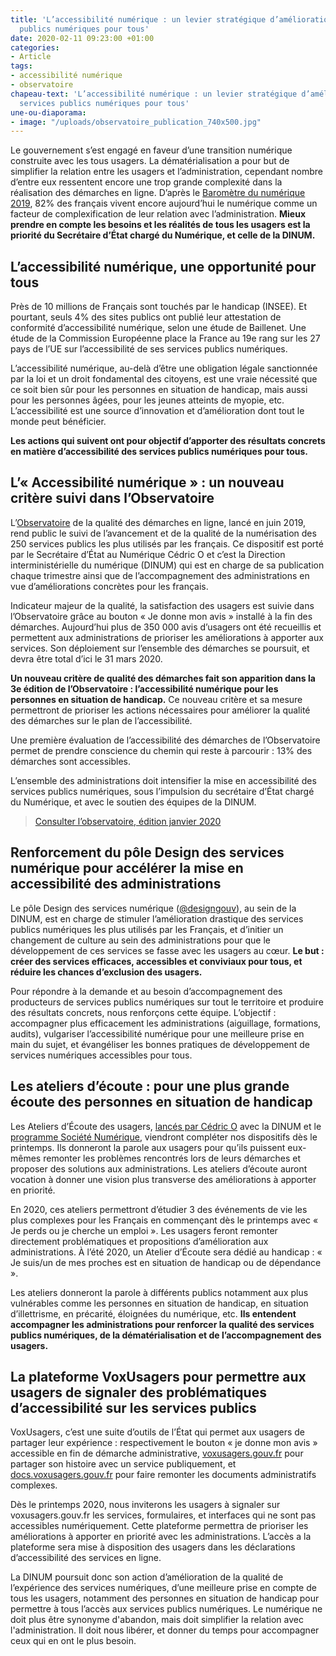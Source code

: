 ```yaml
---
title: 'L’accessibilité numérique : un levier stratégique d’amélioration des services
  publics numériques pour tous'
date: 2020-02-11 09:23:00 +01:00
categories:
- Article
tags:
- accessibilité numérique
- observatoire
chapeau-text: 'L’accessibilité numérique : un levier stratégique d’amélioration des
  services publics numériques pour tous'
une-ou-diaporama:
- image: "/uploads/observatoire_publication_740x500.jpg"
---
```


Le gouvernement s’est engagé en faveur d’une transition numérique construite avec les tous usagers. La dématérialisation a pour but de simplifier la relation entre les usagers et l’administration, cependant nombre d’entre eux ressentent encore une trop grande complexité dans la réalisation des démarches en ligne. D’après le [Baromètre du numérique 2019](https://www.arcep.fr/cartes-et-donnees/nos-publications-chiffrees/numerique/le-barometre-du-numerique.html), 82% des français vivent encore aujourd’hui le numérique comme un facteur de complexification de leur relation avec l’administration. **Mieux prendre en compte les besoins et les réalités de tous les usagers est la priorité du Secrétaire d’État chargé du Numérique, et celle de la DINUM.**

## **L’accessibilité numérique, une opportunité pour tous**

Près de 10 millions de Français sont touchés par le handicap (INSEE). Et pourtant, seuls 4% des sites publics ont publié leur attestation de conformité d’accessibilité numérique, selon une étude de Baillenet. Une étude de la Commission Européenne place la France au 19e rang sur les 27 pays de l’UE sur l’accessibilité de ses services publics numériques.

L’accessibilité numérique, au-delà d’être une obligation légale sanctionnée par la loi et un droit fondamental des citoyens, est une vraie nécessité que ce soit bien sûr pour les personnes en situation de handicap, mais aussi pour les personnes âgées, pour les jeunes atteints de myopie, etc. L’accessibilité est une source d’innovation et d’amélioration dont tout le monde peut bénéficier.

**Les actions qui suivent ont pour objectif d’apporter des résultats concrets en matière d’accessibilité des services publics numériques pour tous.**

## **L’« Accessibilité numérique » : un nouveau critère suivi dans l’Observatoire**

L’[Observatoire](https://observatoire.numerique.gouv.fr/) de la qualité des démarches en ligne, lancé en juin 2019, rend public le suivi de l’avancement et de la qualité de la numérisation des 250 services publics les plus utilisés par les français. Ce dispositif est porté par le Secrétaire d’État au Numérique Cédric O et c’est la Direction interministérielle du numérique (DINUM) qui est en charge de sa publication chaque trimestre ainsi que de l’accompagnement des administrations en vue d’améliorations concrètes pour les français.

Indicateur majeur de la qualité, la satisfaction des usagers est suivie dans l’Observatoire grâce au bouton « Je donne mon avis » installé à la fin des démarches. Aujourd’hui plus de 350 000 avis d’usagers ont été recueillis et permettent aux administrations de prioriser les améliorations à apporter aux services. Son déploiement sur l’ensemble des démarches se poursuit, et devra être total d’ici le 31 mars 2020.

**Un nouveau critère de qualité des démarches fait son apparition dans la 3e édition de l’Observatoire : l’accessibilité numérique pour les personnes en situation de handicap.** Ce nouveau critère et sa mesure permettront de prioriser les actions nécessaires pour améliorer la qualité des démarches sur le plan de l’accessibilité.

Une première évaluation de l’accessibilité des démarches de l’Observatoire permet de prendre conscience du chemin qui reste à parcourir : 13% des démarches sont accessibles.

L’ensemble des administrations doit intensifier la mise en accessibilité des services publics numériques, sous l’impulsion du secrétaire d’État chargé du Numérique, et avec le soutien des équipes de la DINUM.

> [Consulter l’observatoire, édition janvier 2020](https://observatoire.numerique.gouv.fr/observatoire/)

## **Renforcement du pôle Design des services numérique pour accélérer la mise en accessibilité des administrations**

Le pôle Design des services numérique ([@designgouv](https://twitter.com/designgouv)), au sein de la DINUM, est en charge de stimuler l’amélioration drastique des services publics numériques les plus utilisés par les Français, et d’initier un changement de culture au sein des administrations pour que le développement de ces services se fasse avec les usagers au cœur. **Le but : créer des services efficaces, accessibles et conviviaux pour tous, et réduire les chances d’exclusion des usagers.**

Pour répondre à la demande et au besoin d’accompagnement des producteurs de services publics numériques sur tout le territoire et produire des résultats concrets, nous renforçons cette équipe. L’objectif : accompagner plus efficacement les administrations (aiguillage, formations, audits), vulgariser l’accessibilité numérique pour une meilleure prise en main du sujet, et évangéliser les bonnes pratiques de développement de services numériques accessibles pour tous.

## **Les ateliers d’écoute : pour une plus grande écoute des personnes en situation de handicap**

Les Ateliers d’Écoute des usagers, [lancés par Cédric O](https://www.economie.gouv.fr/services-publics-numeriques-cedric-o-lance-ateliers-ecoute) avec la DINUM et le [programme Société Numérique](https://societenumerique.gouv.fr/), viendront compléter nos dispositifs dès le printemps. Ils donneront la parole aux usagers pour qu’ils puissent eux-mêmes remonter les problèmes rencontrés lors de leurs démarches et proposer des solutions aux administrations. Les ateliers d’écoute auront vocation à donner une vision plus transverse des améliorations à apporter en priorité.

En 2020, ces ateliers permettront d’étudier 3 des événements de vie les plus complexes pour les Français en commençant dès le printemps avec « Je perds ou je cherche un emploi ». Les usagers feront remonter directement problématiques et propositions d’amélioration aux administrations. À l’été 2020, un Atelier d’Écoute sera dédié au handicap : « Je suis/un de mes proches est en situation de handicap ou de dépendance ».

Les ateliers donneront la parole à différents publics notamment aux plus vulnérables comme les personnes en situation de handicap, en situation d’illettrisme, en précarité, éloignées du numérique, etc. **Ils entendent accompagner les administrations pour renforcer la qualité des services publics numériques, de la dématérialisation et de l’accompagnement des usagers.**

## **La plateforme VoxUsagers pour permettre aux usagers de signaler des problématiques d’accessibilité sur les services publics**

VoxUsagers, c’est une suite d’outils de l’État qui permet aux usagers de partager leur expérience : respectivement le bouton « je donne mon avis » accessible en fin de démarche administrative, [voxusagers.gouv.fr](https://voxusagers.gouv.fr/) pour partager son histoire avec un service publiquement, et [docs.voxusagers.gouv.fr](https://docs.voxusagers.gouv.fr/) pour faire remonter les documents administratifs complexes.

Dès le printemps 2020, nous inviterons les usagers à signaler sur voxusagers.gouv.fr les services, formulaires, et interfaces qui ne sont pas accessibles numériquement. Cette plateforme permettra de prioriser les améliorations à apporter en priorité avec les administrations. L’accès a la plateforme sera mise à disposition des usagers dans les déclarations d’accessibilité des services en ligne.

La DINUM poursuit donc son action d’amélioration de la qualité de l’expérience des services numériques, d’une meilleure prise en compte de tous les usagers, notamment des personnes en situation de handicap pour permettre à tous l’accès aux services publics numériques. Le numérique ne doit plus être synonyme d'abandon, mais doit simplifier la relation avec l'administration. Il doit nous libérer, et donner du temps pour accompagner ceux qui en ont le plus besoin.